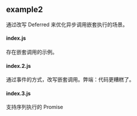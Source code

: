 ## example2

通过改写 Deferred 来优化异步调用嵌套执行的场景。

#### index.js
存在嵌套调用的示例。

#### index.2.js
通过事件的方式，改写嵌套调用。弊端：代码更糟糕了。

#### index.3.js
支持序列执行的 Promise
